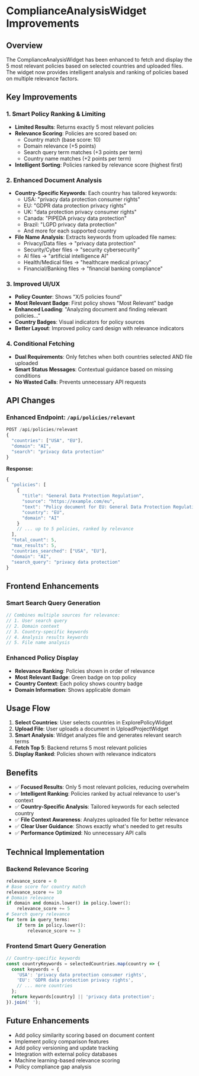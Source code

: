 # ComplianceAnalysisWidget Improvements

## Overview
The ComplianceAnalysisWidget has been enhanced to fetch and display the 5 most relevant policies based on selected countries and uploaded files. The widget now provides intelligent analysis and ranking of policies based on multiple relevance factors.

## Key Improvements

### 1. Smart Policy Ranking & Limiting
- **Limited Results**: Returns exactly 5 most relevant policies
- **Relevance Scoring**: Policies are scored based on:
  - Country match (base score: 10)
  - Domain relevance (+5 points)
  - Search query term matches (+3 points per term)
  - Country name matches (+2 points per term)
- **Intelligent Sorting**: Policies ranked by relevance score (highest first)

### 2. Enhanced Document Analysis
- **Country-Specific Keywords**: Each country has tailored keywords:
  - USA: "privacy data protection consumer rights"
  - EU: "GDPR data protection privacy rights"
  - UK: "data protection privacy consumer rights"
  - Canada: "PIPEDA privacy data protection"
  - Brazil: "LGPD privacy data protection"
  - And more for each supported country
- **File Name Analysis**: Extracts keywords from uploaded file names:
  - Privacy/Data files → "privacy data protection"
  - Security/Cyber files → "security cybersecurity"
  - AI files → "artificial intelligence AI"
  - Health/Medical files → "healthcare medical privacy"
  - Financial/Banking files → "financial banking compliance"

### 3. Improved UI/UX
- **Policy Counter**: Shows "X/5 policies found"
- **Most Relevant Badge**: First policy shows "Most Relevant" badge
- **Enhanced Loading**: "Analyzing document and finding relevant policies..."
- **Country Badges**: Visual indicators for policy sources
- **Better Layout**: Improved policy card design with relevance indicators

### 4. Conditional Fetching
- **Dual Requirements**: Only fetches when both countries selected AND file uploaded
- **Smart Status Messages**: Contextual guidance based on missing conditions
- **No Wasted Calls**: Prevents unnecessary API requests

## API Changes

### Enhanced Endpoint: `/api/policies/relevant`
```javascript
POST /api/policies/relevant
{
  "countries": ["USA", "EU"],
  "domain": "AI",
  "search": "privacy data protection"
}
```

**Response:**
```javascript
{
  "policies": [
    {
      "title": "General Data Protection Regulation",
      "source": "https://example.com/eu",
      "text": "Policy document for EU: General Data Protection Regulation",
      "country": "EU",
      "domain": "AI"
    }
    // ... up to 5 policies, ranked by relevance
  ],
  "total_count": 5,
  "max_results": 5,
  "countries_searched": ["USA", "EU"],
  "domain": "AI",
  "search_query": "privacy data protection"
}
```

## Frontend Enhancements

### Smart Search Query Generation
```typescript
// Combines multiple sources for relevance:
// 1. User search query
// 2. Domain context
// 3. Country-specific keywords
// 4. Analysis results keywords
// 5. File name analysis
```

### Enhanced Policy Display
- **Relevance Ranking**: Policies shown in order of relevance
- **Most Relevant Badge**: Green badge on top policy
- **Country Context**: Each policy shows country badge
- **Domain Information**: Shows applicable domain

## Usage Flow

1. **Select Countries**: User selects countries in ExplorePolicyWidget
2. **Upload File**: User uploads a document in UploadProjectWidget
3. **Smart Analysis**: Widget analyzes file and generates relevant search terms
4. **Fetch Top 5**: Backend returns 5 most relevant policies
5. **Display Ranked**: Policies shown with relevance indicators

## Benefits

- ✅ **Focused Results**: Only 5 most relevant policies, reducing overwhelm
- ✅ **Intelligent Ranking**: Policies ranked by actual relevance to user's context
- ✅ **Country-Specific Analysis**: Tailored keywords for each selected country
- ✅ **File Context Awareness**: Analyzes uploaded file for better relevance
- ✅ **Clear User Guidance**: Shows exactly what's needed to get results
- ✅ **Performance Optimized**: No unnecessary API calls

## Technical Implementation

### Backend Relevance Scoring
```python
relevance_score = 0
# Base score for country match
relevance_score += 10
# Domain relevance
if domain and domain.lower() in policy.lower():
    relevance_score += 5
# Search query relevance
for term in query_terms:
    if term in policy.lower():
        relevance_score += 3
```

### Frontend Smart Query Generation
```typescript
// Country-specific keywords
const countryKeywords = selectedCountries.map(country => {
  const keywords = {
    'USA': 'privacy data protection consumer rights',
    'EU': 'GDPR data protection privacy rights',
    // ... more countries
  };
  return keywords[country] || 'privacy data protection';
}).join(' ');
```

## Future Enhancements

- Add policy similarity scoring based on document content
- Implement policy comparison features
- Add policy versioning and update tracking
- Integration with external policy databases
- Machine learning-based relevance scoring
- Policy compliance gap analysis 
